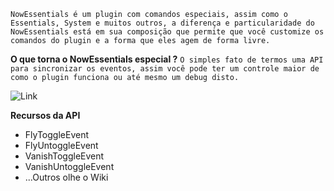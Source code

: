 `NowEssentials é um plugin com comandos especiais, assim como o Essentials, System e muitos outros, a diferença e particularidade do NowEssentials
está em sua composição que permite que você customize os comandos do plugin e a forma que eles agem de forma livre.`

**O que torna o NowEssentials especial ?**
 `O simples fato de termos uma API para sincronizar os eventos,
 assim você pode ter um controle maior de como o plugin funciona
 ou até mesmo um debug disto.`

![Link](https://imgur.com/XTAqGHq.png)
 
 **Recursos da API**
 - FlyToggleEvent
 - FlyUntoggleEvent
 - VanishToggleEvent
 - VanishUntoggleEvent
 - ...Outros olhe o Wiki
